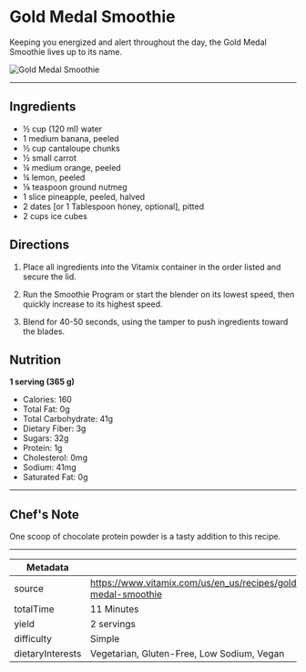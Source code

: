 # Gold Medal Smoothie

Keeping you energized and alert throughout the day, the Gold Medal Smoothie lives up to its name.

![Gold Medal Smoothie](https://www.vitamix.com/content/dam/vitamix/migration/media/recipe/rcpgoldmedalsmoothie/images/goldmedalsmoothiemainjpg.jpg)

---

## Ingredients

- ½ cup (120 ml) water
- 1 medium banana, peeled
- ½ cup cantaloupe chunks
- ½ small carrot
- ¼ medium orange, peeled
- ¼ lemon, peeled
- ⅛ teaspoon ground nutmeg
- 1 slice pineapple, peeled, halved
- 2 dates [or 1 Tablespoon honey, optional], pitted
- 2 cups ice cubes

## Directions

1. Place all ingredients into the Vitamix container in the order listed and secure the lid.

2. Run the Smoothie Program or start the blender on its lowest speed, then quickly increase to its highest speed.

3. Blend for 40-50 seconds, using the tamper to push ingredients toward the blades.

## Nutrition

**1 serving (365 g)**

- Calories: 160
- Total Fat: 0g
- Total Carbohydrate: 41g
- Dietary Fiber: 3g
- Sugars: 32g
- Protein: 1g
- Cholesterol: 0mg
- Sodium: 41mg
- Saturated Fat: 0g

---

## Chef's Note

One scoop of chocolate protein powder is a tasty addition to this recipe.

---

| Metadata |  |
| --- | --- |
| source | https://www.vitamix.com/us/en_us/recipes/gold-medal-smoothie |
| totalTime | 11 Minutes |
| yield | 2 servings |
| difficulty | Simple |
| dietaryInterests | Vegetarian, Gluten-Free, Low Sodium, Vegan |
